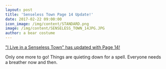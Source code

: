 ```yaml
---
layout: post
title: 'Senseless Town Page 14 Update!'
date: 2017-02-22 09:00:00
icon_image: /img/content/STANDARD.png
image: /img/content/SENSELESS_TOWN_14JPG.JPG
author: a bear costume
---
```



["I Live in a Senseless Town" has updated with Page 14!](/comics/senseless+town_14/)

Only one more to go! Things are quieting down for a spell. Everyone needs a breather now and then.
